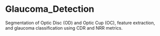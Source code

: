 # Glaucoma_Detection
Segmentation of Optic Disc (OD) and Optic Cup (OC), feature extraction, and glaucoma classification using CDR and NRR metrics.
